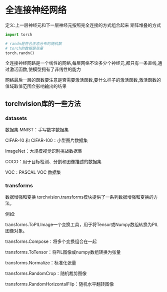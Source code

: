 # 全连接神经网络

定义:上一层神经元和下一层神经元按照完全连接的方式组合起来
矩阵堆叠的方式

```python
import torch

# randn是符合正态分布的随机数
# torch的数据是张量
torch.randn()
```

全连接神经网路是一个线性的网络,每层网络不论多少个神经元,都只有一条直线,通过激活函数,使模型拥有了非线性的能力

网络最后一层的函数要注意是否需要激活函数,要什么样子的激活函数,激活函数的值域取值范围会影响输出的结果

## torchvision库的一些方法

### datasets

数据集
MNIST：手写数字数据集

CIFAR-10 和 CIFAR-100：小型图片数据集

ImageNet：大规模视觉识别挑战数据集

COCO：用于目标检测、分割和图像描述的数据集

VOC：PASCAL VOC 数据集

### transforms

数据增强和变换
torchvision.transforms模块提供了一系列数据增强和变换的方法。

例如:

transforms.ToPILImage一个变换工具，用于将Tensor或Numpy数组转换为PIL图像对象。

transforms.Compose：将多个变换组合在一起

transforms.ToTensor：将PIL图像或numpy数组转换为张量

transforms.Normalize：标准化张量

transforms.RandomCrop：随机裁剪图像

transforms.RandomHorizontalFlip：随机水平翻转图像